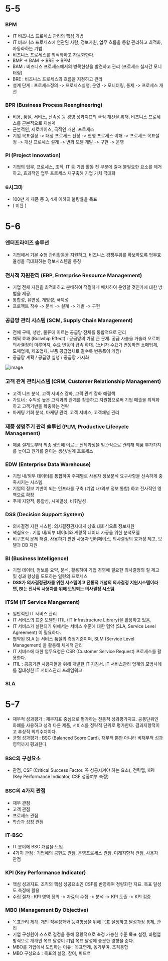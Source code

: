 # 5-5
### BPM 
- IT 비즈니스 프로세스 관리의 핵심 기법
- IT 비즈니스 프로세스에 연관된 사람, 정보자원, 업무 흐름을 통합 관리하고 최적화, 자동화하는 기법
- 비즈니스 프로세스를 최적화하고 자동화한다.
- BMP -> BAM -> BRE -> BPM
- BAM : 비즈니스 프로세스에서의 병목현상을 발견하고 관리 (프로세스 실시간 모니터링)
- BRE : 비즈니스 프로세스의 흐름을 지정하고 관리
- 설계 단계 : 프로세스정의 -> 프로세스실행, 운영 -> 모니터링, 통제 -> 프로세스 개선

### BPR (Business Process Reengineering)
- 비용, 품질, 서비스, 신속성 등 경영 성과지표의 극적 개선을 위해, 비즈니스 프로세스를 근본적으로 재설계
- 근본적인, 제로베이스, 극적인 개선, 프로세스
- 기업 목표설정 -> 대상 프로세스 선정 -> 현행 프로세스 이해 -> 프로세스 목표설정 -> 개선 프로세스 설계 -> 변화 모델 개발 -> 구현 -> 운영

### PI (Project Innovation)
- 기업의 업무, 프로세스, 조직, IT 등 기업 활동 전 부분에 걸쳐 불필요한 요소를 제거하고, 효과적인 업무 프로세스 재구축해 기업 가치 극대화

### 6시그마 
- 100만 개 제품 중 3, 4개 이하의 불량률을 목표
- ( 미완 )

# 5-6
### 엔터프라이즈 솔루션
- 기업에서 기본 수행 관리활동을 지원하고, 비즈니스 경쟁우위를 확보하도록 업무효율성을 극대화하는 정보시스템을 통칭

### 전사적 자원관리 (ERP, Enterprise Resource Management)
- 기업 전체 자원을 최적화하고 분배하여 적절하게 배치하여 운영할 것인가에 대한 방법을 제공.
- 통합성, 유연성, 개방성, 국제성
- 프로젝트 착수 -> 분석 -> 설계 -> 개발 -> 구현

### 공급망 관리 시스템 (SCM, Supply Chain Management)
- 전체 구매, 생산, 물류에 이르는 공급망 전체를 통합적으로 관리
- 채찍 효과 (Bullwhip Effect) : 공급망의 가장 큰 문제. 공급 사슬을 거슬러 오르며 의사결정이 이루어져, 수요 변동이 급속 확대. (소비자 수요가 변동하면 소매업체, 도매업체, 제조업체, 부품 공급업체로 갈수록 변동폭이 커짐)
- 공급망 계획 / 공급망 실행 / 공급망 가시화

![image](https://github.com/user-attachments/assets/b9b05521-3c4c-4054-a44b-ea8071633a40)

### 고객 관계 관리시스템 (CRM, Customer Relationship Management)
- 고객 니즈 분석, 고객 서비스 강화, 고객 관계 강화 해결책
- 가트너 : 수익성 높은 고객과의 관계를 창출하고 지원함으로써 기업 매출을 최적화하고 고객기반을 확충하는 전략
- 마케팅 기회 분석, 마케팅 관리, 고객 서비스, 고객채널 관리

### 제품 생명주기 관리 솔루션 (PLM, Productive Lifecycle Management)
- 제품 설계도부터 최종 생산에 이르는 전체과정을 일관적으로 관리해 제품 부가가치를 높이고 원가를 줄이는 생산/설계 프로세스

### EDW (Enterprise Data Warehouse)
- 기업 내/외부 데이터를 통합하여 주제별로 사용자 정보분석 요구사항을 신속하게 충족시키는 시스템.
- 기업의 정보 기반이 되는 인프라를 구축 (기업 내/외부 정보 통합) 하고 전사적인 영역으로 확장
- 주제 지향적, 통합성, 시계열성, 비휘발성

### DSS (Decision Support System)
- 의사결정 지원 시스템. 의사결정권자에게 상호 대화식으로 정보지원
- 핵심요소 : 기업 내/외부 데이터와 계량적 데이터 가공을 위한 분석모델
- 비구조적 문제 해결, 사용하기 편한 사용자 인터페이스, 의사결정의 효과성 제고, 모델과 DB 지원

### BI (Business Intelligence)
- 기업 데이터, 정보를 요약, 분석, 활용하여 기업 경영에 필요한 의사결정의 질 제고 및 성과 향상을 도모하는 일련의 프로세스
- **DSS가 의사결정권자를 위한 시스템이고 전통적 개념의 의사결정 지원시스템이라면, BI는 전사적 사용자를 위해 도입되는 의사결정 시스템**

### ITSM (IT Service Mangement)
- 일반적인 IT 서비스 관리
- IT 서비스의 표준 모델인 ITIL (IT Infrastructure Library)을 활용하고 있음.
- IT 서비스가 실현되기 위해서는 서비스 수준에 대한 협약 (SLA, Service Level Agreement) 이 필요하다.
- 협약된 SLA 는 서비스 품질의 측정기준이며, SLM (Service Level Management) 을 활용해 체계적 관리
- IT 서비스에 대한 업무요청은 CSR (Customer Service Request) 프로세스를 활용한다.
- ITIL : 공공기관 사용자들을 위해 개발한 IT 지침서. IT 서비스관리 업계의 모범사례를 집대성한 IT 서비스관리 프레임워크

### SLA 

# 5-7
- 재무적 성과평가 : 재무지표 중심으로 평가하는 전통적 성과평가지표. 공통단위인 화폐를 사용하고 성격 다른 제품, 서비스를 정략적 단위로 평가한다. 결과지향적이고 추상적 회계수치이다.
- 균형 성과평가 : BSC (Balanced Score Card). 재무적 뿐만 아니라 비재무적 성과영역까지 평과한다.

### BSC의 구성요소
- 관점, CSF (Critical Success Factor. 꼭 성공시켜야 하는 요소), 전략맵, KPI (Key Performance Indicator, CSF 성공여부 측정)

### BSC의 4가지 관점
- 재무 관점
- 고객 관점
- 프로세스 관점
- 학습과 성장 관점

### IT-BSC
- IT 분야에 BSC 개념을 도입.
- 4가지 관점 : 기업에의 공헌도 관점, 운영프로세스 관점, 미래지향적 관점, 사용자 관점

### KPI (Key Performance Indicator)
- 핵심 성과지표. 조직의 핵심 성공요소인 CSF를 반영하여 정량화한 지표. 목표 달성도 측정에 활용
- 수립 절차 : KPI 영역 정의 -> 자료의 수집 -> 분석 -> KPI 도출 -> KPI 검증

### MBO (Management By Objective)
- 목표관리 체계. 개인 직무성과와 능력향상을 위해 목표 설정하고 달성과정 통제, 관리
- 기업 구성원이 스스로 결정을 통해 정량적으로 측정 가능한 수준 목표 설정, 바텀업 방식으로 개개인 목표 달성이 기업 목표 달성에 충분한 영향을 준다.
- MBO를 기업에서 도입하는 이유 : 목표연계, 동기부여, 조직통합
- MBO 구성요소 : 목표의 설정, 참여, 피드백 
